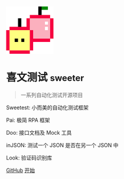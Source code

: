 ![logo](_media/sweeter.png)

# 喜文测试 <small>sweeter</small>

> 一系列自动化测试开源项目

Sweetest: 小而美的自动化测试框架

Pai: 极简 RPA 框架

Doo: 接口文档及 Mock 工具

inJSON: 测试一个 JSON 是否在另一个 JSON 中

Look: 验证码识别库

[GitHub](https://github.com/tonglei100/)
[开始](#喜文测试)

